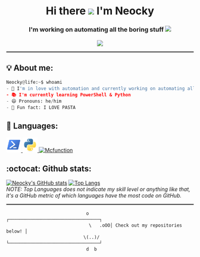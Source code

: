 <h1 align="center">Hi there <img src="https://media.giphy.com/media/hvRJCLFzcasrR4ia7z/giphy.gif" width="30"> I'm Neocky</h1>
<h3 align="center">I'm working on automating all the boring stuff <img src="https://thumbs.gfycat.com/SimpleHarmfulCoelacanth-size_restricted.gif" width="30"> </h3>

<p align="center">
<img align="center" src="https://media4.giphy.com/media/l0NgQIwNvU9AUuaY0/giphy.gif?cid=790b7611386d2fc4148d2bdee8574f34dd1ba5b4ac056607&rid=giphy.gif&ct=g"/> 
</p>

<hr style="border:1px solid gray"> </hr>

## 💡 About me: 
```python
Neocky@life:~$ whoami
- 🔭 I'm in love with automation and currently working on automating all the things
- 📚 I'm currently learning PowerShell & Python
- 😄 Pronouns: he/him
- 🍝 Fun fact: I LOVE PASTA
```

## 🚀 Languages: 
<a href="https://github.com/Neocky?tab=repositories&q=&type=&language=powershell" target="_blank"> <img src="https://raw.githubusercontent.com/vscode-icons/vscode-icons/master/icons/file_type_powershell.svg" alt="PowerShell" width="40" height="40"/> </a>
<a href="https://github.com/Neocky?tab=repositories&q=&type=&language=python" target="_blank"> <img src="https://raw.githubusercontent.com/devicons/devicon/master/icons/python/python-original.svg" alt="Python" width="40" height="40"/> </a>
<a href="https://github.com/Neocky?tab=repositories&q=&type=&language=mcfunction"><img src="https://i.ibb.co/hfp88sv/Bedingter-Befehlsblock.gif" alt="Mcfunction" width="40" height="40"></a>

## :octocat: Github stats:
[![Neocky's GitHub stats](https://github-readme-stats.vercel.app/api?username=Neocky&show_icons=true&e&include_all_commits=true&theme=dark)](https://github.com/Neocky?tab=repositories) [![Top Langs](https://github-readme-stats.vercel.app/api/top-langs/?username=Neocky&layout=compact&theme=dark)](https://github.com/Neocky?tab=repositories)  
*NOTE: Top Languages does not indicate my skill level or anything like that, it's a GitHub metric of which languages have the most code on GitHub.* 

<hr style="border:1px solid gray"> </hr>

```console
                              o        ┌──────────────────────────────────┐
                               \   .oOO│ Check out my repositories below! │
                             \(..)/    └──────────────────────────────────┘
                              d  b
```
